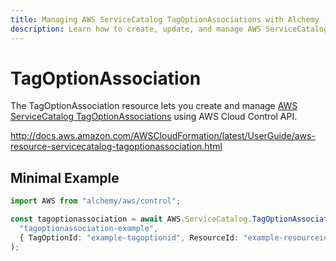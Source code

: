 ```yaml
---
title: Managing AWS ServiceCatalog TagOptionAssociations with Alchemy
description: Learn how to create, update, and manage AWS ServiceCatalog TagOptionAssociations using Alchemy Cloud Control.
---
```


# TagOptionAssociation

The TagOptionAssociation resource lets you create and manage [AWS ServiceCatalog TagOptionAssociations](https://docs.aws.amazon.com/servicecatalog/latest/userguide/) using AWS Cloud Control API.

http://docs.aws.amazon.com/AWSCloudFormation/latest/UserGuide/aws-resource-servicecatalog-tagoptionassociation.html

## Minimal Example

```ts
import AWS from "alchemy/aws/control";

const tagoptionassociation = await AWS.ServiceCatalog.TagOptionAssociation(
  "tagoptionassociation-example",
  { TagOptionId: "example-tagoptionid", ResourceId: "example-resourceid" }
);
```

